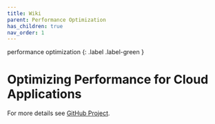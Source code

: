```yaml
---
title: Wiki
parent: Performance Optimization
has_children: true
nav_order: 1
---
```


performance optimization
{: .label .label-green }

# Optimizing Performance for Cloud Applications

For more details see [GitHub Project](https://github.com/mspnp/performance-optimization).


